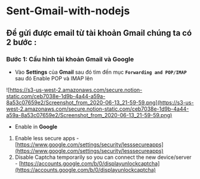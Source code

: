 # Sent-Gmail-with-nodejs
## Để gửi được email từ tài khoản Gmail chúng ta có 2 bước :

### Bước 1: Cấu hình tài khoản Gmail và Google

- Vào **Settings** của **Gmail** sau đó tìm đến mục **`Forwarding and POP/IMAP`** sau đó Enable POP và IMAP lên

![https://s3-us-west-2.amazonaws.com/secure.notion-static.com/ceb7038e-1d9b-4a44-a59a-8a53c07659e2/Screenshot_from_2020-06-13_21-59-59.png](https://s3-us-west-2.amazonaws.com/secure.notion-static.com/ceb7038e-1d9b-4a44-a59a-8a53c07659e2/Screenshot_from_2020-06-13_21-59-59.png)

- Enable in **Google**
1. Enable less secure apps - [https://www.google.com/settings/security/lesssecureapps](https://www.google.com/settings/security/lesssecureapps)
2. Disable Captcha temporarily so you can connect the new device/server - [https://accounts.google.com/b/0/displayunlockcaptcha](https://accounts.google.com/b/0/displayunlockcaptcha)
